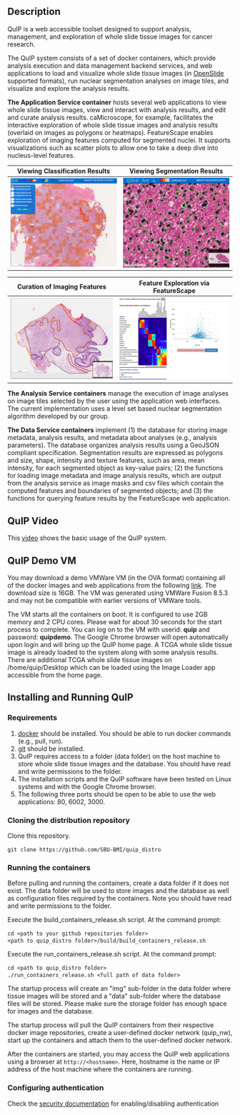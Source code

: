 ## Description

QuIP is a web accessible toolset designed to support analysis, management, and exploration of whole slide tissue images for cancer research. 

The QuIP system consists of a set of docker containers, which provide analysis execution and data management backend services, and web applications to load and visualize whole slide tissue images (in [OpenSlide](http://openslide.org) supported formats), run nuclear segmentation analyses on image tiles, and visualize and explore the analysis results. 

**The Application Service container** hosts several web applications to view whole slide tissue images, view and interact with analysis results, and edit and curate analysis results. caMicroscope, for example, facilitates the interactive exploration of whole slide tissue images and analysis results (overlaid on images as polygons or heatmaps). FeatureScape enables exploration of imaging features computed for segmented nuclei. It supports visualizations such as scatter plots to allow one to take a deep dive into nucleus-level features.

Viewing Classification Results | Viewing Segmentation Results
--------------------------|-------------
<img src="images/lymphocyte.png" width="400"/>|<img src="images/segmentation.png" width="400"/>
                          
                          
Curation of Imaging Features |Feature Exploration via FeatureScape
--------|-------------------
<img src="images/curation.png" width="400"/>|<img src="images/featurescape.png" width="400"/>

**The Analysis Service containers** manage the execution of image analyses on image tiles selected by the user using the application web interfaces. The current implementation uses a level set based nuclear segmentation algorithm developed by our group. 

**The Data Service containers** implement (1) the database for storing image metadata, analysis results, and metadata about analyses (e.g., analysis parameters). The database organizes analysis results using a GeoJSON compliant specification. Segmentation results are expressed as polygons and size, shape, intensity and texture features, such as area, mean intensity, for each segmented object as key-value pairs; (2) the functions for loading image metadata and image analysis results, which are output from the analysis service as image masks and csv files which contain the computed features and boundaries of segmented objects; and (3) the functions for querying feature results by the FeatureScape web application.  

## QuIP Video

This [video](https://www.youtube.com/watch?v=dK4c6ti1Dvc) shows the basic usage of the QuIP system.

## QuIP Demo VM

You may download a demo VMWare VM (in the OVA format) containing all of the docker images and web applications from the following [link](https://drive.google.com/file/d/0B9Sq9MWc46AuOHBZR0tGMTlXOU0/view?usp=sharing). The download size is 16GB. The VM was generated using VMWare Fusion 8.5.3 and may not be compatible with earlier versions of VMWare tools.  

The VM starts all the containers on boot. It is configured to use 2GB memory and 2 CPU cores. Please wait for about 30 seconds for the start process to complete. You can log on to the VM with userid: **quip** and password: **quipdemo**. The Google Chrome browser will open automatically upon login and will bring up the QuIP home page. A TCGA whole slide tissue image is already loaded to the system along with some analysis results. There are additional TCGA whole slide tissue images on /home/quip/Desktop which can be loaded using the Image Loader app accessible from the home page.

## Installing and Running QuIP 

### Requirements

1. [docker](https://www.docker.com) should be installed. You should be able to run docker commands (e.g., pull, run).
2. [git](https://git-scm.com) should be installed.
3. QuIP requires access to a folder (data folder) on the host machine to store whole slide tissue images 
   and the database. You should have read and write permissions to the folder.
4. The installation scripts and the QuIP software have been tested on Linux systems and with the Google Chrome 
   browser. 
5. The following three ports should be open to be able to use the web applications: 80, 6002, 3000. 
   
### Cloning the distribution repository

Clone this repository.

    git clone https://github.com/SBU-BMI/quip_distro
         
### Running the containers

Before pulling and running the containers, create a data folder if it does not exist. The data folder will be used to 
store images and the database as well as configuration files required by the containers. Note you should have read and write 
permissions to the folder.

Execute the build_containers_release.sh script. At the command prompt:

    cd <path to your github repositories folder>
    <path to quip_distro folder>/build/build_containers_release.sh
    
Execute the run_containers_release.sh script. At the command prompt:
    
    cd <path to quip_distro folder>
    ./run_containers_release.sh <full path of data folder>


The startup process will create an "img" sub-folder in the data folder where tissue images will be stored and 
a "data" sub-folder where the database files will be stored. Please make sure the storage folder has enough 
space for images and the database. 

The startup process will pull the QuIP containers from their respective docker image repositories, create a user-defined 
docker network (quip_nw), start up the containers and attach them to the user-defined docker network. 

After the containers are started, you may access the QuIP web applications using a browser at `http://<hostname>`. Here, hostname is the name or IP address of the host machine where the containers are running. 

### Configuring authentication

Check the [security documentation](https://github.com/camicroscope/Security/blob/release/README.md) for enabling/disabling authentication

